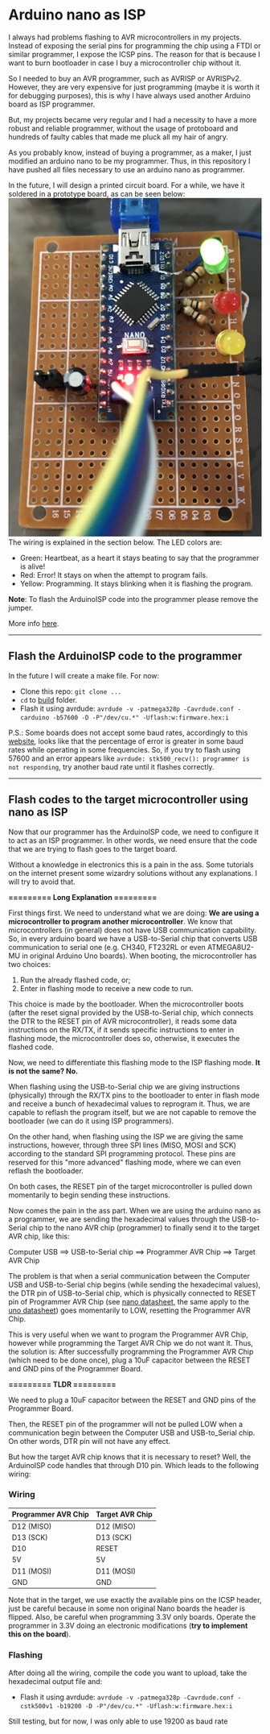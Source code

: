 # Arduino nano as ISP

I always had problems flashing to AVR microcontrollers in my projects. Instead of exposing the serial pins for programming the chip using a FTDI or similar programmer, I expose the ICSP pins. The reason for that is because I want to burn bootloader in case I buy a microcontroller chip without it. 

So I needed to buy an AVR programmer, such as AVRISP or AVRISPv2. However, they are very expensive for just programming (maybe it is worth it for debugging purposes), this is why I have always used another Arduino board as ISP programmer. 

But, my projects became very regular and I had a necessity to have a more robust and reliable programmer, without the usage of protoboard and hundreds of faulty cables that made me pluck all my hair of angry.

As you probably know, instead of buying a programmer, as a maker, I just modified an arduino nano to be my programmer. Thus, in this repository I have pushed all files necessary to use an arduino nano as programmer.

In the future, I will design a printed circuit board. For a while, we have it soldered in a prototype board, as can be seen below:
![Prototype Programmer](images/nano_as_ISP_board.jpg)
The wiring is explained in the section below.
The LED colors are:
- Green: Heartbeat, as a heart it stays beating to say that the programmer is alive!
- Red: Error! It stays on when the attempt to program fails.
- Yellow: Programming. It stays blinking when it is flashing the program.

**Note**: To flash the ArduinoISP code into the programmer please remove the jumper.

 More info [here](https://www.arduino.cc/en/tutorial/arduinoISP).

_____________

## Flash the ArduinoISP code to the programmer
In the future I will create a make file. For now:

- Clone this repo: `git clone ...`
- `cd` to [build](build/) folder.
- Flash it using avrdude: `avrdude -v -patmega328p -Cavrdude.conf -carduino -b57600 -D -P"/dev/cu.*" -Uflash:w:firmware.hex:i`

P.S.: Some boards does not accept some baud rates, accordingly to this [website](https://cache.amobbs.com/bbs_upload782111/files_22/ourdev_508497.html), looks like that the percentage of error is greater in some baud rates while operating in some frequencies. So, if you try to flash using 57600 and an error appears like `avrdude: stk500_recv(): programmer is not responding`, try another baud rate until it flashes correctly.

_____________

## Flash codes to the target microcontroller using nano as ISP
Now that our programmer has the ArduinoISP code, we need to configure it to act as an ISP programmer. In other words, we need ensure that the code that we are trying to flash goes to the target board.

Without a knowledge in electronics this is a pain in the ass. Some tutorials on the internet present some wizardry solutions without any explanations. I will try to avoid that.

**========= Long Explanation =========**

First things first. We need to understand what we are doing: **We are using a microcontroller to program another microcontroller**. We know that microcontrollers (in general) does not have USB communication capability. So, in every arduino board we have a USB-to-Serial chip that converts USB communication to serial one (e.g. CH340, FT232RL or even ATMEGA8U2-MU in original Arduino Uno boards).
When booting, the microcontroller has two choices:
  
  1. Run the already flashed code, or;
  2. Enter in flashing mode to receive a new code to run.
  
This choice is made by the bootloader. When the microcontroller boots (after the reset signal provided by the USB-to-Serial chip, which connects the DTR to the RESET pin of AVR microcontroller), it reads some data instructions on the RX/TX, if it sends specific instructions to enter in flashing mode, the microcontroller does so, otherwise, it executes the flashed code.

Now, we need to differentiate this flashing mode to the ISP flashing mode. **It is not the same? No.** 

When flashing using the USB-to-Serial chip we are giving instructions (physically) through the RX/TX pins to the bootloader to enter in flash mode and receive a bunch of hexadecimal values to reprogram it. Thus, we are capable to reflash the program itself, but we are not capable to remove the bootloader (we can do it using ISP programmers).

On the other hand, when flashing using the ISP we are giving the same instructions, however, through three SPI lines (MISO, MOSI and SCK) according to the standard SPI programming protocol. These pins are reserved for this "more advanced" flashing mode, where we can even reflash the bootloader.

On both cases, the RESET pin of the target microcontroller is pulled down momentarily to begin sending these instructions.

Now comes the pain in the ass part. When we are using the arduino nano as a programmer, we are sending the hexadecimal values through the USB-to-Serial chip to the nano AVR chip (programmer) to finally send it to the target AVR chip, like this:

Computer USB  ==> USB-to-Serial chip ==> Programmer AVR Chip ==> Target AVR Chip

The problem is that when a serial communication between the Computer USB and USB-to-Serial chip begins (while sending the hexadecimal values), the DTR pin of USB-to-Serial chip, which is physically connected to RESET pin of Programmer AVR Chip (see [nano datasheet](https://www.arduino.cc/en/uploads/Main/Arduino_Nano-Rev3.2-SCH.pdf), the same apply to the [uno datasheet](https://www.arduino.cc/en/uploads/Main/arduino-uno-schematic.pdf)) goes momentarily to LOW, resetting the Programmer AVR Chip.

This is very useful when we want to program the Programmer AVR Chip, however while programming the Target AVR Chip we do not want it. Thus, the solution is: After successfully programming the Programmer AVR Chip (which need to be done once), plug a 10uF capacitor between the RESET and GND pins of the Programmer Board.

**========= TLDR =========**

We need to plug a 10uF capacitor between the RESET and GND pins of the Programmer Board.

Then, the RESET pin of the programmer will not be pulled LOW when a communication begin between the Computer USB and USB-to_Serial chip. On other words, DTR pin will not have any effect.

But how the target AVR chip knows that it is necessary to reset? Well, the ArduinoISP code handles that through D10 pin. Which leads to the following wiring:

### Wiring

| Programmer AVR Chip | Target AVR Chip |
| ------------------- | --------------- |
| D12 (MISO)          | D12 (MISO)      |
| D13 (SCK)           | D13 (SCK)       |
| D10                 | RESET           |
| 5V                  | 5V              |
| D11 (MOSI)          | D11 (MOSI)      |
| GND                 | GND             |

Note that in the target, we use exactly the available pins on the ICSP header, just be careful because in some non original Nano boards the header is flipped.
Also, be careful when programming 3.3V only boards. Operate the programmer in 3.3V doing an electronic modifications (**try to implement this on the board**).

### Flashing

After doing all the wiring, compile the code you want to upload, take the hexadecimal output file and:

- Flash it using avrdude: `avrdude -v -patmega328p -Cavrdude.conf -cstk500v1 -b19200 -D -P"/dev/cu.*" -Uflash:w:firmware.hex:i`

Still testing, but for now, I was only able to use 19200 as baud rate

